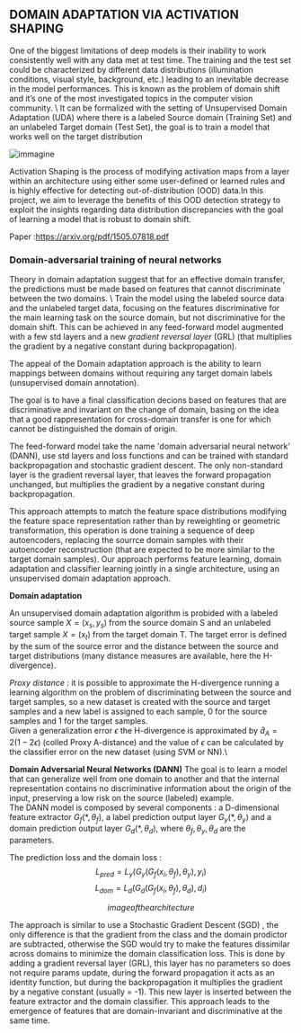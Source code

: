 ## DOMAIN ADAPTATION VIA ACTIVATION SHAPING

One of the biggest limitations of deep models is their inability to work consistently well with
any data met at test time. The training and the test set could be characterized by different
data distributions (illumination conditions, visual style, background, etc.) leading to an
inevitable decrease in the model performances. This is known as the problem of domain
shift and it’s one of the most investigated topics in the computer vision community. \  It can be
formalized with the setting of Unsupervised Domain Adaptation (UDA) where there is a
labeled Source domain (Training Set) and an unlabeled Target domain (Test Set), the goal is
to train a model that works well on the target distribution

![immagine](https://github.com/Giobordi/Activation_shaping_for_domain_adaptation/assets/129875197/5f9e7749-353b-4efc-b84e-325c8c85954a)

Activation Shaping is the process of modifying activation maps from a layer within an
architecture using either some user-defined or learned rules and is highly effective for detecting out-of-distribution (OOD) data.In this
project, we aim to leverage the benefits of this OOD detection strategy to exploit the insights
regarding data distribution discrepancies with the goal of learning a model that is robust to
domain shift.


Paper :https://arxiv.org/pdf/1505.07818.pdf
### Domain-adversarial training of neural networks 
Theory in domain adaptation suggest that for an effective domain transfer, the predictions must be made based on features that cannot discriminate between the two domains. \ 
Train the model using the labeled source data and the unlabeled target data, focusing on the features discriminative for the main learning task on the source domain, but not discriminative for the domain shift. This can be achieved in any feed-forward model augmented with a few std layers and a new *gradient reversal layer* (GRL) (that multiplies the gradient by a negative constant during backpropagation). 

The appeal of the Domain adaptation approach is the ability to learn mappings between domains without requiring any target domain labels (unsupervised domain annotation).

The goal is to have a final classification decions based on features that are discriminative and invariant on the change of domain, basing on the idea that a good rappresentation for cross-domain transfer is one for which cannot be distinguished the domain of origin.

The feed-forward model take the name 'domain adversarial neural network' (DANN), use std layers and loss functions and can be trained with standard backpropagation and stochastic gradient descent.
The only non-standard layer is the gradient reversal layer, that leaves the forward propagation unchanged, but multiplies the gradient by a negative constant during backpropagation.  

This approach attempts to  match the feature space distributions modifying the feature space representation rather than by reweighting or geometric transformation, this operation is done training a sequence of deep autoencoders, replacing  the sourrce domain samples with their autoencoder reconstruction (that are expected to be more similar to the target domain samples). Our approach performs feature learning, domain adaptation and classifier learning jointly in a single architecture, using an unsupervised domain adaptation approach.

**Domain adaptation** 

An unsupervised domain adaptation algorithm is probided with a labeled source sample $X=(x_s,y_s)$ from the source domain S and an unlabeled target sample $X=(x_t)$ from the target domain T. The target error is defined by the sum of the source error and the distance between the source and target distributions (many distance measures are available, here the H-divergence). 

*Proxy distance* : it is possible to approximate the H-divergence running a learning algorithm on the problem of discriminating between the source and target samples, so a new dataset is created with the source and target samples and a new label is assigned to each sample, 0 for the source samples and 1 for the target samples.\
Given a generalization error $\epsilon$ the H-divergence is approximated by $\hat{d}_A = 2(1-2\epsilon)$ (colled Proxy A-distance) and the value of $\epsilon$ can be calculated by the classifier error on the new dataset (using SVM or NN).\


**Domain Adversarial Neural Networks (DANN)**
The goal is to learn a model that can generalize well from one domain to another and that the internal representation contains no discriminative information about the origin of the input, preserving a low risk on the source (labeled) example.\
The DANN model is composed by several components : a D-dimensional feature extractor $G_f(*, \theta_f)$, a label prediction output layer $G_y(*, \theta_y)$ and a domain prediction output layer $G_d(*, \theta_d)$, where $\theta_f, \theta_y, \theta_d$ are the parameters.

The prediction loss and the domain loss : 
$$L_{pred}= L_y(G_y(G_f(x_i, \theta_f), \theta_y), y_i)$$ 
$$L_{dom}= L_d(G_d(G_f(x_i, \theta_f), \theta_d), d_i)$$


$$ image of the architecture $$

The approach is similar to use a Stochastic Gradient Descent (SGD) , the only difference is that the gradient from the class and the domain prodictor are subtracted, otherwise the SGD would try to make the features dissimilar across domains to minimize the domain classification loss. This is done by adding a gradient reversal layer (GRL), this layer has no parameters so does not require params update, during the forward propagation it acts as an identity function, but during the backpropagation it multiplies the gradient by a negative constant (usually = -1). This new layer is inserted between the feature extractor and the domain classifier.
This approach leads to the emergence of features that are domain-invariant and discriminative at the same time.

